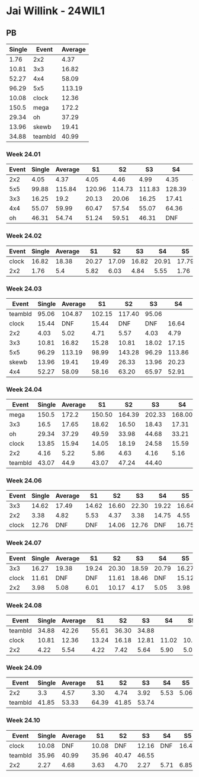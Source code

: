 # Jai Willink - 24WIL1

## PB
|Single|Event|Average|
|----|----|----|
|1.76|2x2|4.37|
|10.81|3x3|16.82|
|52.27|4x4|58.09|
|96.29|5x5|113.19|
|10.08|clock|12.36|
|150.5|mega|172.2|
|29.34|oh|37.29|
|13.96|skewb|19.41|
|34.88|teambld|40.99|
### Week 24.01
|Event|Single|Average|S1|S2|S3|S4|S5|
|-----|-------|------|--|--|--|--|--|
|2x2|4.05|4.37|4.05|4.46|4.99|4.35|4.29|
|5x5|99.88|115.84|120.96|114.73|111.83|128.39|99.88|
|3x3|16.25|19.2|20.13|20.06|16.25|17.41|21.52|
|4x4|55.07|59.99|60.47|57.54|55.07|64.36|61.95|
|oh|46.31|54.74|51.24|59.51|46.31|DNF|53.46|
### Week 24.02
|Event|Single|Average|S1|S2|S3|S4|S5|
|-----|-------|------|--|--|--|--|--|
|clock|16.82|18.38|20.27|17.09|16.82|20.91|17.79|
|2x2|1.76|5.4|5.82|6.03|4.84|5.55|1.76|
### Week 24.03
|Event|Single|Average|S1|S2|S3|S4|S5|
|-----|-------|------|--|--|--|--|--|
|teambld|95.06|104.87|102.15|117.40|95.06| | |
|clock|15.44|DNF|15.44|DNF|DNF|16.64|17.32|
|2x2|4.03|5.02|4.71|5.57|4.03|4.79|6.43|
|3x3|10.81|16.82|15.28|10.81|18.02|17.15|18.19|
|5x5|96.29|113.19|98.99|143.28|96.29|113.86|126.72|
|skewb|13.96|19.41|19.49|26.33|13.96|20.23|18.51|
|4x4|52.27|58.09|58.16|63.20|65.97|52.91|52.27|
### Week 24.04
|Event|Single|Average|S1|S2|S3|S4|S5|
|-----|-------|------|--|--|--|--|--|
|mega|150.5|172.2|150.50|164.39|202.33|168.00|184.22|
|3x3|16.5|17.65|18.62|16.50|18.43|17.31|17.20|
|oh|29.34|37.29|49.59|33.98|44.68|33.21|29.34|
|clock|13.85|15.94|14.05|18.19|24.58|15.59|13.85|
|2x2|4.16|5.22|5.86|4.63|4.16|5.16|6.09|
|teambld|43.07|44.9|43.07|47.24|44.40| | |
### Week 24.06
|Event|Single|Average|S1|S2|S3|S4|S5|
|-----|-------|------|--|--|--|--|--|
|3x3|14.62|17.49|14.62|16.60|22.30|19.22|16.64|
|2x2|3.38|4.82|5.53|4.37|3.38|14.75|4.55|
|clock|12.76|DNF|DNF|14.06|12.76|DNF|16.75|
### Week 24.07
|Event|Single|Average|S1|S2|S3|S4|S5|
|-----|-------|------|--|--|--|--|--|
|3x3|16.27|19.38|19.24|20.30|18.59|20.79|16.27|
|clock|11.61|DNF|DNF|11.61|18.46|DNF|15.12|
|2x2|3.98|5.08|6.01|10.17|4.17|5.05|3.98|
### Week 24.08
|Event|Single|Average|S1|S2|S3|S4|S5|
|-----|-------|------|--|--|--|--|--|
|teambld|34.88|42.26|55.61|36.30|34.88| | |
|clock|10.81|12.36|13.24|16.18|12.81|11.02|10.81|
|2x2|4.22|5.54|4.22|7.42|5.64|5.90|5.09|
### Week 24.09
|Event|Single|Average|S1|S2|S3|S4|S5|
|-----|-------|------|--|--|--|--|--|
|2x2|3.3|4.57|3.30|4.74|3.92|5.53|5.06|
|teambld|41.85|53.33|64.39|41.85|53.74| | |
### Week 24.10
|Event|Single|Average|S1|S2|S3|S4|S5|
|-----|-------|------|--|--|--|--|--|
|clock|10.08|DNF|10.08|DNF|12.16|DNF|16.43|
|teambld|35.96|40.99|35.96|40.47|46.55| | |
|2x2|2.27|4.68|3.63|4.70|2.27|5.71|6.85|
